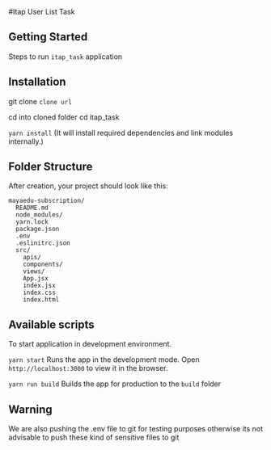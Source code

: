 #Itap User List Task

## Getting Started

Steps to run `itap_task` application

## Installation

git clone `clone url`

cd into cloned folder
cd itap_task

`yarn install`
(It will install required dependencies and link modules internally.)

## Folder Structure

After creation, your project should look like this:

```
mayaedu-subscription/
  README.md
  node_modules/
  yarn.lock
  package.json
  .env
  .eslinitrc.json
  src/
    apis/
    components/
    views/
    App.jsx
    index.jsx
    index.css
    index.html
```

## Available scripts

To start application in development environment.

`yarn start`
Runs the app in the development mode. Open `http://localhost:3000` to view it in the browser.

`yarn run build`
Builds the app for production to the `build` folder

## Warning

We are also pushing the .env file to git for testing purposes otherwise its not advisable to push these kind of sensitive files to git
